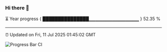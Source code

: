 ### Hi there 👋

⏳ Year progress { ███████████████▁▁▁▁▁▁▁▁▁▁▁▁▁▁▁ } 52.35 %

---

⏰ Updated on Fri, 11 Jul 2025 01:45:02 GMT

![Progress Bar CI](https://github.com/liununu/liununu/workflows/Progress%20Bar%20CI/badge.svg)
